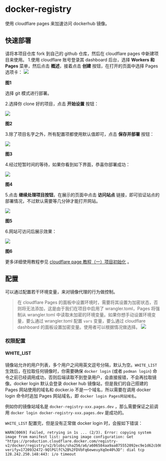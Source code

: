# docker-registry
使用 cloudflare pages 来加速访问 dockerhub 镜像。

## 快速部署
请将本项目仓库 fork 到自己的 github 仓库，然后在 cloudflare pages 中新建项目来使用。
1.使用 cloudflare 账号登录其 dashboard 后台，选择 **Workers 和 Pages** 菜单，然后点击 **概述**，接着点击 **创建** 按钮，在打开的页面中选择 Pages 选项卡：
![](docs/init_with_git.png)

**图1**

选择 git 模式进行部署。

2.选择你 clone 好的项目，点击 **开始设置** 按钮：

![](docs/select_project.png)

**图2**

3.除了项目名字之外，所有配置项都使用默认值即可，点击 **保存并部署** 按钮：

![](docs/save_config.png)

**图3**

4.经过短暂时间的等待，如果你看到如下界面，恭喜你部署成功：

![](docs/deploy_finished.png)

**图4**

5.点击 **继续处理项目按钮**，在展示的页面中点击 **访问站点** 链接，即可验证站点的部署情况，不过默认需要等几分钟才能打开网站。

![](docs/show_url.png)

**图5**

6.网站可访问后展示效果：

![](docs/site_content.png)

**图6**

更多详细使用教程参见 [cloudflare page 教程（一）项目初始化](https://blog.whyun.com/posts/project-init-on-cloudflare-pages/) 。

## 配置
可以通过配置若干环境变量，来对镜像代理的行为做控制。

> 在 cloudflare Pages 的面板中设置环境时，需要将其设置为加密状态，否则将无法添加，这是由于我们在项目中启用了 wrangler.toml，Pages 将强制从 wrangler.toml 中读取未加密的环境变量。如果你想手动设置环境变量，要么通过 wrangler.toml 配置 `vars` 变量，要么通过 cloudflare dashboard 的面板设置加密变量。使用者可以根据情况做选择。
> ![](docs/set_variable_secret.png)
### 权限配置

#### WHITE_LIST
镜像站允许的用户列表，多个用户之间用英文逗号分隔，默认为空。`WHITE_LIST` 生效后，在拉取任何镜像时，你需要确保 `docker login` (或者 `podman login`) 命令之前已经调用成功，否则后端读取不到登录用户，会直接报错，不会再拉取镜像。docker login 默认会登录 docker hub 镜像站，但是我们的自己搭建的 Pages 网站使用的域名和 docker.io 不是一个域名，所以需要在调用 docker login 命令时追加 Pages 网站域名，即 `docker login Pages网站域名`。

例如你的镜像站域名是 `docker-registry-xxx.pages.dev` ，那么需要保证之前调用 `docker login docker-registry-xxx.pages.dev` 是成功的。

`WHITE_LIST` 配置完，但是没有正常做 docker login 时，会报如下错误：

```
WARN[0069] Failed, retrying in 1s ... (2/3). Error: copying system image from manifest list: parsing image configuration: Get "https://production.cloudflare.docker.com/registry-v2/docker/registry/v2/blobs/sha256/a6/a606584aa9aa875552092ec9e1d62cb98d486f51f389609914039aabd9414687/data?verify=1720932472-9QlPGlfC%2B%2FDVbFq6eweuyXqOe40%3D": dial tcp 128.242.250.148:443: i/o timeout
```


